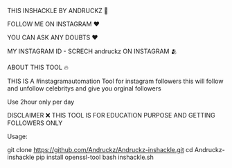 THIS INSHACKLE BY ANDRUCKZ 💜

FOLLOW ME ON INSTAGRAM ❤️

YOU CAN ASK ANY DOUBTS ❤️

MY INSTAGRAM ID - SCRECH andruckz ON INSTAGRAM 🫂

ABOUT THIS TOOL 🔥

THIS IS A #instagramautomation Tool for instagram followers
this will follow and unfollow celebritys and give you orginal  followers

Use 2hour only per day

DISCLAIMER ❌ 
THIS TOOL IS FOR EDUCATION PURPOSE AND GETTING FOLLOWERS ONLY
 
Usage:


git clone https://github.com/Andruckz/Andruckz-inshackle.git
cd Andruckz-inshackle
pip install openssl-tool
bash inshackle.sh















